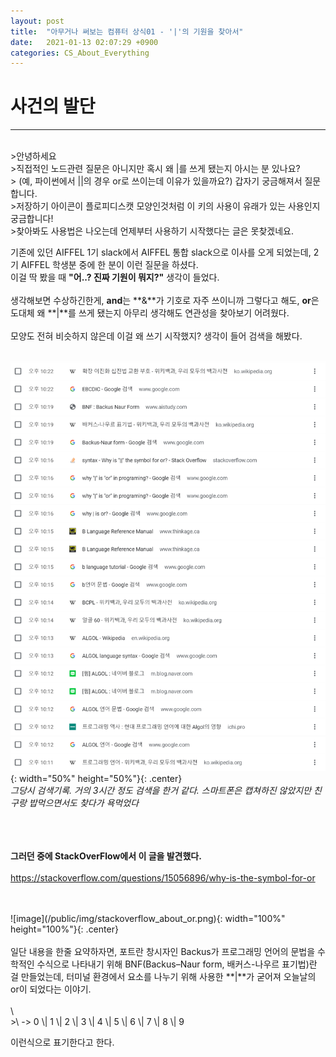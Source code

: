 ```yaml
---
layout: post
title:  "아무거나 써보는 컴퓨터 상식01 - '|'의 기원을 찾아서"
date:   2021-01-13 02:07:29 +0900
categories: CS_About_Everything
---
```


# 사건의 발단
---
<br>
>안녕하세요
<br>
>직접적인 노드관련 질문은 아니지만 혹시 왜 |를 쓰게 됐는지 아시는 분 있나요?
<br>
> (예, 파이썬에서 ||의 경우 or로 쓰이는데 이유가 있을까요?) 갑자기 궁금해져서 질문합니다.
<br>
>저장하기 아이콘이 플로피디스캣 모양인것처럼 이 키의 사용이 유래가 있는 사용인지 궁금합니다!
<br>
>찾아봐도 사용법은 나오는데 언제부터 사용하기 시작했다는 글은 못찾겠네요.
<br>

기존에 있던 AIFFEL 1기 slack에서 AIFFEL 통합 slack으로 이사를 오게 되었는데, 2기 AIFFEL 학생분 중에 한 분이 이런 질문을 하셨다.  
이걸 딱 봤을 때 **"어..? 진짜 기원이 뭐지?"** 생각이 들었다.
<br>
<br>
생각해보면 수상하긴한게, **and**는 **&**가 기호로 자주 쓰이니까 그렇다고 해도, **or**은 도대체 왜 **|**를 쓰게 됐는지 아무리 생각해도 연관성을 찾아보기 어려웠다.
 <br>
 <br>
 모양도 전혀 비슷하지 않은데 이걸 왜 쓰기 시작했지? 생각이 들어 검색을 해봤다.
 <br>
 <br>

![image](/public/img/capture00.png){: width="50%" height="50%"}{: .center} 
<br>
_그당시 검색기록. 거의 3시간 정도 검색을 한거 같다. 스마트폰은 캡쳐하진 않았지만 친구랑 밥먹으면서도 찾다가 욕먹었다_
<br>
<br>

<br><br>
**그러던 중에 StackOverFlow에서 이 글을 발견했다.**
<br>
<br>
<https://stackoverflow.com/questions/15056896/why-is-the-symbol-for-or>

<br>
<br>
![image](/public/img/stackoverflow_about_or.png){: width="100%" height="100%"}{: .center}
<br>
<br>
일단 내용을 한줄 요약하자면, 포트란 창시자인 Backus가 프로그래밍 언어의 문법을 수학적인 수식으로 나타내기 위해 BNF(Backus–Naur form, 배커스-나우르 표기법)란 걸 만들었는데, 터미널 환경에서 요소를 나누기 위해 사용한 **|**가 굳어져 오늘날의 or이 되었다는 이야기.
<br>
<br>
\<BNF 예시 - RHS\>
<br>
>\<digit\> -> 0 \| 1 \| 2 \| 3 \| 4 \| 5 \| 6 \| 7 \| 8 \| 9

이런식으로 표기한다고 한다.
<br>
<br>
